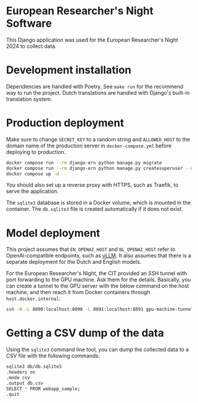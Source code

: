 # European Researcher's Night Software

This Django application was used for the European Researcher's Night 2024 to collect data.

# Development installation
Dependencies are handled with Poetry. See `make run` for the recommend way to run the project.
Dutch translations are handled with Django's built-in translation system.

# Production deployment

Make sure to change `SECRET_KEY` to a random string and `ALLOWED_HOST` to the domain name of the production server in `docker-compose.yml` before deploying to production.

```bash
docker compose run --rm django-ern python manage.py migrate
docker compose run --rm django-ern python manage.py createsuperuser --username admin --email admin@localhost
docker compose up -d
```

You should also set up a reverse proxy with HTTPS, such as Traefik, to serve the application.

The `sqlite3` database is stored in a Docker volume, which is mounted in the container. The `db.sqlite3` file is created automatically if it does not exist.

# Model deployment
This project assumes that `EN_OPENAI_HOST` and `NL_OPENAI_HOST` refer to OpenAI-compatible endpoints, such as [vLLM](https://docs.vllm.ai/en/latest/serving/openai_compatible_server.html).
It also assumes that there is a separate deployment for the Dutch and English models.

For the European Researcher's Night, the CIT provided an SSH tunnel with port forwarding to the GPU machine. Ask them for the details.
Basically, you can create a tunnel to the GPU server with the below command on the host machine, and then reach it from Docker containers through `host.docker.internal`:

```bash
ssh -N -L 8890:localhost:8890 -L 8891:localhost:8891 gpu-machine-tunnel
```

# Getting a CSV dump of the data
Using the `sqlite3` command line tool, you can dump the collected data to a CSV file with the following commands:

```bash
sqlite3 db/db.sqlite3
.headers on
.mode csv
.output db.csv
SELECT * FROM webapp_sample;
.quit
```
